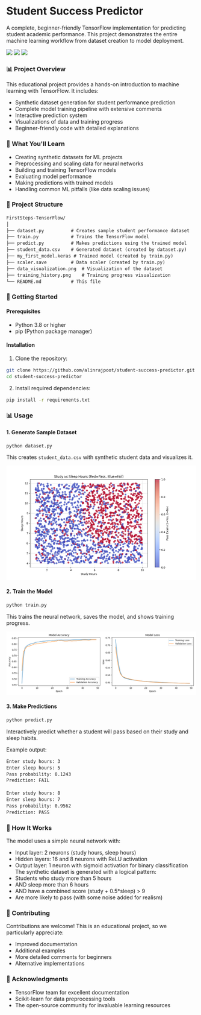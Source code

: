 # Student Success Predictor
A complete, beginner-friendly TensorFlow implementation for predicting student academic performance. This project demonstrates the entire machine learning workflow from dataset creation to model deployment.


![](https://img.shields.io/badge/TensorFlow-2.0+-FF6F00?logo=tensorflow)
![](https://img.shields.io/badge/Python-3.8+-blue?logo=python)
![](https://img.shields.io/badge/License-MIT-green)

### 📊 Project Overview
This educational project provides a hands-on introduction to machine learning with TensorFlow. It includes:

- Synthetic dataset generation for student performance prediction
- Complete model training pipeline with extensive comments
- Interactive prediction system
- Visualizations of data and training progress
- Beginner-friendly code with detailed explanations

### 🎯 What You'll Learn
- Creating synthetic datasets for ML projects
- Preprocessing and scaling data for neural networks
- Building and training TensorFlow models
- Evaluating model performance
- Making predictions with trained models
- Handling common ML pitfalls (like data scaling issues)

### 📁 Project Structure
```txt
FirstSteps-TensorFlow/
│
├── dataset.py          # Creates sample student performance dataset
├── train.py            # Trains the TensorFlow model
├── predict.py          # Makes predictions using the trained model
├── student_data.csv    # Generated dataset (created by dataset.py)
├── my_first_model.keras # Trained model (created by train.py)
├── scaler.save         # Data scaler (created by train.py)
├── data_visualization.png  # Visualization of the dataset
├── training_history.png    # Training progress visualization
└── README.md           # This file
```

### 🚀 Getting Started

#### Prerequisites
- Python 3.8 or higher
- pip (Python package manager)

#### Installation
1. Clone the repository:
```bash
git clone https://github.com/alinrajpoot/student-success-predictor.git
cd student-success-predictor
```

2. Install required dependencies:
```bash
pip install -r requirements.txt
```

### 📊 Usage
#### 1. Generate Sample Dataset
```bash
python dataset.py
```
This creates `student_data.csv` with synthetic student data and visualizes it.

![](https://raw.githubusercontent.com/alinrajpoot/student-success-predictor/424d599f413f55de0c307a184a6de3e931ac9440/data_visualization.png)


#### 2. Train the Model
```bash
python train.py
```
This trains the neural network, saves the model, and shows training progress.

![](https://raw.githubusercontent.com/alinrajpoot/student-success-predictor/424d599f413f55de0c307a184a6de3e931ac9440/training_history.png)


#### 3. Make Predictions
```bash
python predict.py
```
Interactively predict whether a student will pass based on their study and sleep habits.

Example output:

```txt
Enter study hours: 3
Enter sleep hours: 5
Pass probability: 0.1243
Prediction: FAIL

Enter study hours: 8
Enter sleep hours: 7
Pass probability: 0.9562
Prediction: PASS
```


### 🧠 How It Works
The model uses a simple neural network with:
- Input layer: 2 neurons (study hours, sleep hours)
- Hidden layers: 16 and 8 neurons with ReLU activation
- Output layer: 1 neuron with sigmoid activation for binary classification
The synthetic dataset is generated with a logical pattern:
- Students who study more than 5 hours
- AND sleep more than 6 hours
- AND have a combined score (study + 0.5*sleep) > 9
- Are more likely to pass (with some noise added for realism)

### 🤝 Contributing
Contributions are welcome! This is an educational project, so we particularly appreciate:

- Improved documentation
- Additional examples
- More detailed comments for beginners
- Alternative implementations

### 🙏 Acknowledgments
- TensorFlow team for excellent documentation
- Scikit-learn for data preprocessing tools
- The open-source community for invaluable learning resources
